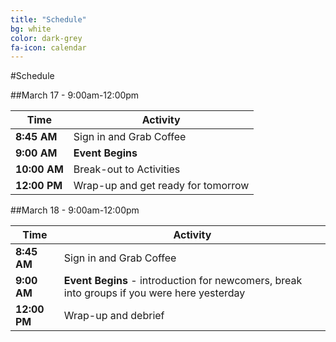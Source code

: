 ```yaml
---
title: "Schedule"
bg: white
color: dark-grey
fa-icon: calendar
---
```


#Schedule

##March 17 - 9:00am-12:00pm

| **Time**     | **Activity**             |
|--------------|--------------------------|
|  **8:45 AM** | Sign in and Grab Coffee  |
|  **9:00 AM** | **Event Begins**         |
| **10:00 AM** | Break-out to Activities              |
| **12:00 PM** | Wrap-up and get ready for tomorrow               |




##March 18 - 9:00am-12:00pm

| **Time**     | **Activity**             |
|--------------|--------------------------|
|  **8:45 AM** | Sign in and Grab Coffee  |
|  **9:00 AM** | **Event Begins** - introduction for newcomers, break into groups if you were here yesterday         |
| **12:00 PM** | Wrap-up and debrief    |
